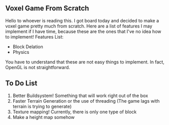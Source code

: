 ## Voxel Game From Scratch

Hello to whoever is reading this. I got board today and decided to make a voxel game pretty much from scratch.
Here are a list of features I may implement if I have time, because these are the ones that I've no idea how to implement! 
Features List:

- Block Delation
- Physics 

You have to understand that these are not easy things to implement. In fact, OpenGL is not straightforward.

## To Do List 

1. Better Buildsystem! Something that will work right out of the box
2. Faster Terrain Generation or the use of threading  (The game lags with terrain is trying to generate)
3. Texture mapping! Currently, there is only one type of block 
4. Make a height map somehow